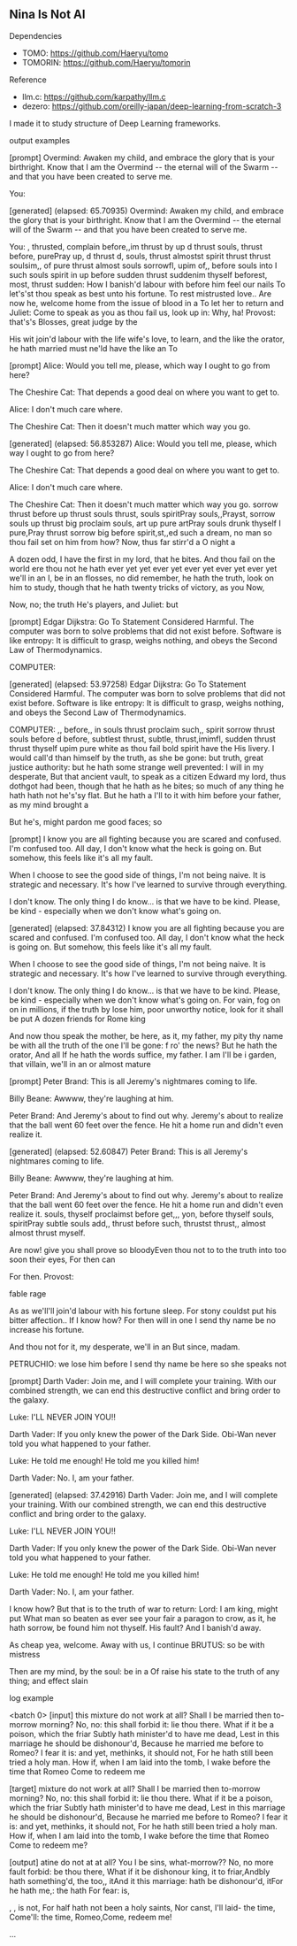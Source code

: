 Nina Is Not AI
---
Dependencies
 - TOMO: https://github.com/Haeryu/tomo
 - TOMORIN: https://github.com/Haeryu/tomorin

Reference
 - llm.c: https://github.com/karpathy/llm.c
 - dezero: https://github.com/oreilly-japan/deep-learning-from-scratch-3

I made it to study structure of Deep Learning frameworks.

output examples

[prompt]
Overmind:
Awaken my child, and embrace the glory that is your birthright. 
Know that I am the Overmind -- the eternal will of the Swarm -- and that you have been created to serve me.

You:


[generated] (elapsed: 65.70935)
Overmind:
Awaken my child, and embrace the glory that is your birthright. Know that I am the Overmind -- the eternal will of the Swarm -- and that you have been created to serve me.

You:
, thrusted, complain before,,im thrust by up d thrust souls, thrust before, purePray up, d thrust d, souls, thrust almostst spirit thrust thrust soulsim,, of pure thrust almost souls sorrowfl, upim of,, before souls into I such souls spirit in up before sudden thrust suddenim thyself beforest, most, thrust sudden:
How I banish'd labour with before him feel our nails
To let's'st thou speak as best unto his fortune.
To rest mistrusted love..
Are now he, welcome home from the issue of blood in a
To let her to return and Juliet:
Come to speak as you as thou fail us, look up in:
Why, ha!
Provost: that's's Blosses, great judge by the

His wit join'd labour with the life wife's love, to learn, and the like the orator, he hath married must ne'ld have the like an
To


[prompt]
Alice:
Would you tell me, please, which way I ought to go from here?

The Cheshire Cat:
That depends a good deal on where you want to get to.

Alice:
I don't much care where.

The Cheshire Cat:
Then it doesn't much matter which way you go.


[generated] (elapsed: 56.853287)
Alice:
Would you tell me, please, which way I ought to go from here?

The Cheshire Cat:
That depends a good deal on where you want to get to.

Alice:
I don't much care where.

The Cheshire Cat:
Then it doesn't much matter which way you go.
 sorrow thrust before up thrust souls thrust, souls spiritPray souls,,Prayst, sorrow souls up thrust big proclaim souls, art up pure artPray souls drunk thyself I pure,Pray thrust sorrow big before spirit,st,,ed such a dream, no man so thou fail set on him from how?
Now, thus far stirr'd a
O night a

A dozen odd, I have the first in my lord, that he bites.
And thou fail on the world ere thou not he hath ever yet yet ever yet ever yet ever yet ever yet we'll in an
I, be in an
flosses, no did remember, he hath the truth, look on him to study, though that he hath twenty tricks of victory, as you
Now,

Now, no; the truth
He's players, and Juliet: but


[prompt]
Edgar Dijkstra:
Go To Statement Considered Harmful.
The computer was born to solve problems that did not exist before.
Software is like entropy: It is difficult to grasp, weighs nothing, and obeys the Second Law of Thermodynamics.

COMPUTER:


[generated] (elapsed: 53.97258)
Edgar Dijkstra:
Go To Statement Considered Harmful.
The computer was born to solve problems that did not exist before.
Software is like entropy: It is difficult to grasp, weighs nothing, and obeys the Second Law of Thermodynamics.

COMPUTER:
,, before,, in souls thrust proclaim such,, spirit sorrow thrust souls before d before, subtlest thrust, subtle, thrust,imimfl, sudden thrust thrust thyself upim pure white as thou fail bold spirit have the
His livery.
I would call'd than himself by the truth, as she be gone: but truth, great justice authority: but he hath some strange well prevented: I will in my desperate,
But that ancient vault, to speak as a citizen Edward my lord, thus dothgot had been, though that he hath as he bites; so much of any thing he hath hath not he's'sy flat.
But he hath a
I'll to it with him before your father, as my mind brought a


But he's, might pardon me good faces; so


[prompt]
I know you are all fighting because you are scared and confused.
I'm confused too. All day, I don't know what the heck is going on. But somehow, this feels like it's all my fault.

When I choose to see the good side of things, I'm not being naive.
It is strategic and necessary.
It's how I've learned to survive through everything.

I don't know.
The only thing I do know... is that we have to be kind.
Please, be kind - especially when we don't know what's going on.


[generated] (elapsed: 37.84312)
I know you are all fighting because you are scared and confused.
I'm confused too. All day, I don't know what the heck is going on. But somehow, this feels like it's all my fault.

When I choose to see the good side of things, I'm not being naive.
It is strategic and necessary.
It's how I've learned to survive through everything.

I don't know.
The only thing I do know... is that we have to be kind.
Please, be kind - especially when we don't know what's going on.
For vain,
fog on on in millions, if the truth by lose him, poor unworthy notice, look for it shall be put
A dozen friends for Rome king

And now thou speak the mother, be here, as it, my father, my pity thy name be with all the truth of the one I'll be gone:
f ro' the news?
But he hath the orator,
And all
If he hath the words suffice, my father.
I am I'll be i garden, that villain, we'll in an or almost mature


[prompt]
Peter Brand:
This is all Jeremy's nightmares coming to life.

Billy Beane:
Awwww, they're laughing at him.

Peter Brand:
And Jeremy's about to find out why.
Jeremy's about to realize that the ball went 60 feet over the fence.
He hit a home run and didn't even realize it.


[generated] (elapsed: 52.60847)
Peter Brand:
This is all Jeremy's nightmares coming to life.

Billy Beane:
Awwww, they're laughing at him.

Peter Brand:
And Jeremy's about to find out why.
Jeremy's about to realize that the ball went 60 feet over the fence.
He hit a home run and didn't even realize it.
 souls, thyself proclaimst before get,,, yon, before thyself souls, spiritPray subtle souls add,, thrust before such, thrustst thrust,, almost almost thrust myself.

Are now! give you shall prove so bloodyEven thou not to to the truth into too soon their eyes,
For then can

For then.
Provost:

fable rage

As as we'll'll join'd labour with his fortune sleep.
For stony couldst put his bitter affection.. If I know how?
For then will in one I send thy name be no increase his fortune.

And thou not for it, my desperate, we'll in an
But since, madam.

PETRUCHIO: we lose him before I send thy name be here so she speaks not


[prompt]
Darth Vader:
Join me, and I will complete your training. 
With our combined strength, we can end this destructive conflict and bring order to the galaxy.

Luke:
I'LL NEVER JOIN YOU!!

Darth Vader:
If you only knew the power of the Dark Side. Obi-Wan never told you what happened to your father.

Luke:
He told me enough! He told me you killed him!

Darth Vader:
No. I, am your father.


[generated] (elapsed: 37.42916)
Darth Vader:
Join me, and I will complete your training. With our combined strength, we can end this destructive conflict and bring order to the galaxy.

Luke:
I'LL NEVER JOIN YOU!!

Darth Vader:
If you only knew the power of the Dark Side. Obi-Wan never told you what happened to your father.

Luke:
He told me enough! He told me you killed him!

Darth Vader:
No. I, am your father.

I know how?
But that is to the truth of war to return:
Lord:
I am king, might put
What man so beaten as ever see your fair a paragon to crow, as it, he hath sorrow, be found him not thyself.
His fault?
And I banish'd away.

As cheap yea, welcome. Away with us, I continue
BRUTUS: so be with mistress

Then are my mind, by the soul: be in a
Of raise his state to the truth of any thing; and effect slain




log example

<batch 0>
[input]
 this mixture do not work at all?
Shall I be married then to-morrow morning?
No, no: this shall forbid it: lie thou there.
What if it be a poison, which the friar
Subtly hath minister'd to have me dead,
Lest in this marriage he should be dishonour'd,
Because he married me before to Romeo?
I fear it is: and yet, methinks, it should not,
For he hath still been tried a holy man.
How if, when I am laid into the tomb,
I wake before the time that Romeo
Come to redeem me

[target]
 mixture do not work at all?
Shall I be married then to-morrow morning?
No, no: this shall forbid it: lie thou there.
What if it be a poison, which the friar
Subtly hath minister'd to have me dead,
Lest in this marriage he should be dishonour'd,
Because he married me before to Romeo?
I fear it is: and yet, methinks, it should not,
For he hath still been tried a holy man.
How if, when I am laid into the tomb,
I wake before the time that Romeo
Come to redeem me?

[output]
 atine do not at at all?
You I be sins, what-morrow??
No, no more
 fault forbid: be
 thou there,
What if it be dishonour king, it to friar,Andbly hath something'd, the too,, itAnd it this marriage: hath be dishonour'd, itFor he hath me,: the hath
For fear: is,

,
,
 is not,
For half hath not been
 a holy saints,
Nor canst,
 I'll laid- the time,
Come'll: the time, Romeo,Come, redeem me!

...